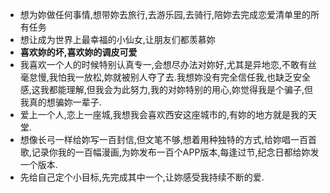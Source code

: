 ﻿
- 想为妳做任何事情,想带妳去旅行,去游乐园,去骑行,陪妳去完成恋爱清单里的所有任务
- 想让成为世界上最幸福的小仙女,让朋友们都羡慕妳
- **喜欢妳的坏,喜欢妳的调皮可爱**
- 我喜欢一个人的时候特别认真专一,会想尽办法对妳好,尤其是异地恋,不敢有丝毫怠慢,我怕我一放松,妳就被别人夺了去.我想妳没有完全信任我,也缺乏安全感,这我都能理解,但我会为此努力,我的对妳特别的用心,妳觉得我是个骗子,但我真的想骗妳一辈子.
- 爱上一个人,恋上一座城,我想我会喜欢西安这座城市的,有妳的地方就是我的天堂.
- 想像长弓一样给妳写一百封信,但文笔不够,想着用种独特的方式,给妳唱一百首歌,记录你我的一百幅漫画,为妳发布一百个APP版本,每逢过节,纪念日都给妳发一个版本.
- 先给自己定个小目标,先完成其中一个,让妳感受我持续不断的爱.
